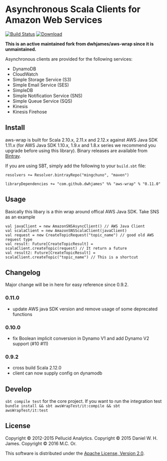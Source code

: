 # Asynchronous Scala Clients for Amazon Web Services

[![Build Status](https://travis-ci.org/mingchuno/aws-wrap.svg?branch=master)](https://travis-ci.org/mingchuno/aws-wrap)
[![Download](https://api.bintray.com/packages/mingchuno/maven/aws-wrap/images/download.svg?version=0.11.0)](https://bintray.com/mingchuno/maven/aws-wrap/0.11.0/link)

**This is an active maintained fork from dwhjames/aws-wrap since it is unmaintained.**

Asynchronous clients are provided for the following services:

 * DynamoDB
 * CloudWatch
 * Simple Storage Service (S3)
 * Simple Email Service (SES)
 * SimpleDB
 * Simple Notification Service (SNS)
 * Simple Queue Service (SQS)
 * Kinesis
 * Kinesis Firehose

## Install

aws-wrap is built for Scala 2.10.x, 2.11.x and 2.12.x against AWS Java SDK 1.11.x (for AWS Java SDK 1.10.x, 1.9.x and 1.8.x series we recommend you upgrade before using this library). Binary releases are available from [Bintray]('https://bintray.com/mingchuno/maven/aws-wrap/view?source=watch').

If you are using SBT, simply add the following to your `build.sbt` file:

```
resolvers += Resolver.bintrayRepo("mingchuno", "maven")

libraryDependencies += "com.github.dwhjames" %% "aws-wrap" % "0.11.0"
```

## Usage

Basically this libary is a thin wrap around offical AWS Java SDK. Take SNS as an example

```
val javaClient = new AmazonSNSAsyncClient() // AWS Java Client
val scalaClient = new AmazonSNSScalaClient(javaClient)
val request = new CreateTopicRequest("topic_name") // good old AWS request type
val result: Future[CreateTopicResult] = scalaClient.createTopic(request) // It return a future
val result2: Future[CreateTopicResult] = scalaClient.createTopic("topic_name") // This is a shortcut

```

## Changelog

Major change will be in here for easy reference since 0.9.2.

### 0.11.0

- update AWS java SDK version and remove usage of some deprecated functions

### 0.10.0

- fix Boolean implicit conversion in Dynamo V1 and add Dynamo V2 support (#10 #11)

### 0.9.2

- cross build Scala 2.12.0
- client can now supply config on dynamodb

## Develop

`sbt compile test` for the core project. If you want to run the integration test `bundle install && sbt awsWrapTest/it:compile && sbt awsWrapTest/it:test`

## License

Copyright © 2012-2015 Pellucid Analytics.
Copyright © 2015 Daniel W. H. James.
Copyright © 2016 M.C. Or.

This software is distributed under the [Apache License, Version 2.0](LICENSE).
